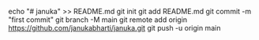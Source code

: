 echo "# januka" >> README.md
git init
git add README.md
git commit -m "first commit"
git branch -M main
git remote add origin https://github.com/janukabharti/januka.git
git push -u origin main
